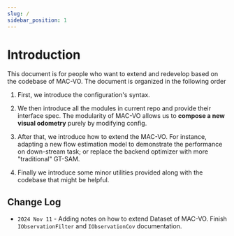 ```yaml
---
slug: /
sidebar_position: 1
---
```



# Introduction

This document is for people who want to extend and redevelop based on the codebase of MAC-VO. The document is organized in the following order

1. First, we introduce the configuration's syntax.

2. We then introduce all the modules in current repo and provide their interface spec. The modularity of MAC-VO allows us to **compose a new visual odometry** purely by modifying config.

2. After that, we introduce how to extend the MAC-VO. For instance, adapting a new flow estimation model to demonstrate the performance on down-stream task; or replace the backend optimizer with more "traditional" GT-SAM.

3. Finally we introduce some minor utilities provided along with the codebase that might be helpful.


## Change Log

* `2024 Nov 11` - Adding notes on how to extend Dataset of MAC-VO. Finish `IObservationFilter` and `IObservationCov` documentation.

